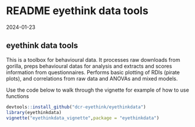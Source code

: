 README eyethink data tools
================
2024-01-23

## eyethink data tools

This is a toolbox for behavioural data. It processes raw downloads from
gorilla, preps behavioural datas for analysis and extracts and scores
information from questionnaires. Performs basic plotting of RDIs (pirate
plots), and correlations from raw data and ANOVAs and mixed models.

Use the code below to walk through the vignette for example of how to
use functions

``` r
devtools::install_github("dcr-eyethink/eyethinkdata")
library(eyethinkdata)
vignette("eyethinkdata_vignette",package = "eyethinkdata")
```
